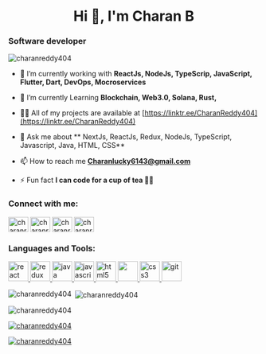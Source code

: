 <h1 align="center">Hi 👋, I'm Charan B</h1>
<h3 align="left">Software developer</h3>

<p align="left"> <img src="https://komarev.com/ghpvc/?username=charanreddy404&label=Profile%20views&color=0e75b6&style=flat" alt="charanreddy404" /> </p>

- 🔭 I’m currently working with **ReactJs, NodeJs, TypeScrip, JavaScript, Flutter, Dart, DevOps, Mocroservices**

- 🔭 I’m currently Learning **Blockchain, Web3.0, Solana, Rust,**

- 👨‍💻 All of my projects are available at [https://linktr.ee/CharanReddy404](https://linktr.ee/CharanReddy404)

- 💬 Ask me about ** NextJs, ReactJs, Redux, NodeJs, TypeScript, Javascript, Java, HTML, CSS**

- 📫 How to reach me **Charanlucky6143@gmail.com**

- ⚡ Fun fact **I can code for a cup of tea 🤷🏼**

<h3 align="left">Connect with me:</h3>
<p align="left">
<a href="https://twitter.com/charanreddy404" target="blank"><img align="center" src="https://img.icons8.com/color/48/twitter--v1.png" alt="charanreddy404" height="30" width="40" /></a>
<a href="https://linkedin.com/in/charanreddy404" target="blank"><img align="center" src="https://img.icons8.com/fluency/48/linkedin-2.png" alt="charanreddy404" height="30" width="40" /></a>
<a href="https://instagram.com/charanreddy404" target="blank"><img align="center" src="https://img.icons8.com/color/48/instagram-new--v1.png" alt="charanreddy404" height="30" width="40" /></a>
<a href="https://www.hackerrank.com/charanreddy404" target="blank"><img align="center" src="https://img.icons8.com/windows/48/hackerrank.png" alt="charanreddy404" height="30" width="40" /></a>
</p>

<h3 align="left">Languages and Tools:</h3>
<p align="left">
  <a href="https://reactjs.org/" target="_blank" rel="noreferrer"> <img src="https://img.icons8.com/office/48/react.png" alt="react" width="40" height="40"/> </a>
  <a href="https://redux.js.org" target="_blank" rel="noreferrer"> <img src="https://img.icons8.com/color/48/redux.png" alt="redux" width="40" height="40"/> </a>
  <a href="https://www.java.com" target="_blank" rel="noreferrer"> <img src="https://img.icons8.com/color/48/java-coffee-cup-logo--v1.png" alt="java" width="40" height="40"/> </a> 
  <a href="https://developer.mozilla.org/en-US/docs/Web/JavaScript" target="_blank" rel="noreferrer"> <img src="https://img.icons8.com/color/48/javascript--v1.png" alt="javascript" width="40" height="40"/> </a>
  <a href="https://www.w3.org/html/" target="_blank" rel="noreferrer"> <img src="https://img.icons8.com/color/48/html-5--v1.png" alt="html5" width="40" height="40"/> </a> 
  <a href="https://getbootstrap.com" target="_blank" rel="noreferrer"> <img src="https://img.icons8.com/color/48/bootstrap.png" width="40" height="40"/> </a>
  <a href="https://www.w3schools.com/css/" target="_blank" rel="noreferrer"> <img src="https://img.icons8.com/color/48/css3.png" alt="css3" width="40" height="40"/> </a> 
  <a href="https://git-scm.com/" target="_blank" rel="noreferrer"> <img src="https://img.icons8.com/color/48/git.png" alt="git" width="40" height="40"/> </a> 
</p>

<p><img align="left" src="https://github-readme-stats.vercel.app/api/top-langs?username=charanreddy404&show_icons=true&locale=en&layout=compact&langs_count=8" alt="charanreddy404" /></p>


<p>&nbsp;<img align="center" src="https://github-readme-stats.vercel.app/api?username=charanreddy404&show_icons=true&locale=en" alt="charanreddy404" /></p>

<p><img align="center" src="https://github-readme-streak-stats.herokuapp.com/?user=charanreddy404&" alt="charanreddy404" /></p>

<p align="left"> <a href="https://github.com/ryo-ma/github-profile-trophy"><img src="https://github-profile-trophy.vercel.app/?username=charanreddy404" alt="charanreddy404" /></a> </p>

<p align="left"> <a href="https://twitter.com/charanreddy404" target="blank"><img src="https://img.shields.io/twitter/follow/charanreddy404?logo=twitter&style=for-the-badge" alt="charanreddy404" /></a> </p>
